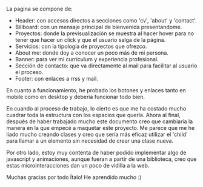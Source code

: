 La pagina se compone de: 
- Header: con accesos directos a secciones como 'cv', 'about' y 'contact'.
- Billboard: con un mensaje principal de bienvenida presentandome. 
- Proyectos: donde la previsualización se muestra al hacer hover para no tener que hacer un click y que el usuario salga de la página. 
- Servicios: con la tipología de proyectos que ofrezco.
- About me: donde doy a conocer un poco más de mi persona.
- Banner: para ver mi curriculum y experiencia profesional.
- Sección de contacto: que va directamente al mail para facilitar al usuario el proceso.
- Footer: con enlaces a rrss y mail. 

En cuanto a funcionamiento, he probado los botones y enlaces tanto en mobile como en desktop y debería funcionar todo bien. 

En cuando al proceso de trabajo, lo cierto es que me ha costado mucho cuadrar toda la estructura con los espacios que quería. Ahora al final, después de haber trabajado mucho este documento creo que cambiaría la manera en la que empecé a maquetar este proyecto. Me parece que me he liado mucho creando clases y creo que sería más eficaz utilizar el 'child' para llamar a un elemento sin necesidad de crear una clase nueva. 

Por otro lado, estoy muy contenta de haber podido implementar algo de javascript y animaciones, aunque fueran a partir de una biblioteca, creo que estas microinteracciones dan un poco de vidilla a la web. 


Muchas gracias por todo Ítalo! He aprendido mucho :) 
